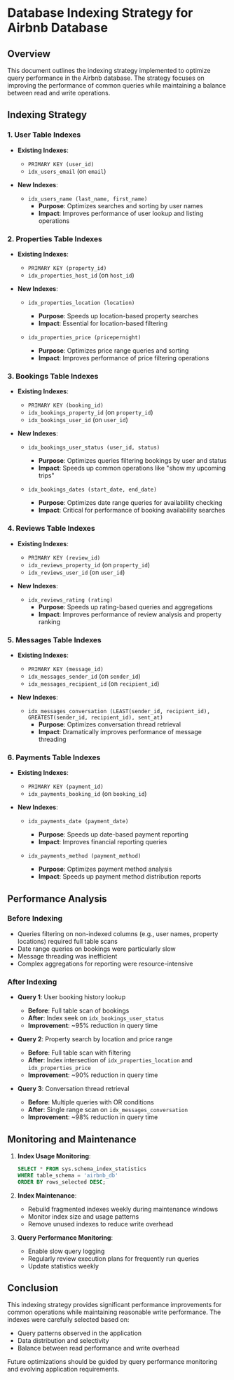 # Database Indexing Strategy for Airbnb Database

## Overview
This document outlines the indexing strategy implemented to optimize query performance in the Airbnb database. The strategy focuses on improving the performance of common queries while maintaining a balance between read and write operations.

## Indexing Strategy

### 1. User Table Indexes
- **Existing Indexes**:
  - `PRIMARY KEY (user_id)`
  - `idx_users_email` (on `email`)

- **New Indexes**:
  - `idx_users_name (last_name, first_name)`
    - **Purpose**: Optimizes searches and sorting by user names
    - **Impact**: Improves performance of user lookup and listing operations

### 2. Properties Table Indexes
- **Existing Indexes**:
  - `PRIMARY KEY (property_id)`
  - `idx_properties_host_id` (on `host_id`)

- **New Indexes**:
  - `idx_properties_location (location)`
    - **Purpose**: Speeds up location-based property searches
    - **Impact**: Essential for location-based filtering
  
  - `idx_properties_price (pricepernight)`
    - **Purpose**: Optimizes price range queries and sorting
    - **Impact**: Improves performance of price filtering operations

### 3. Bookings Table Indexes
- **Existing Indexes**:
  - `PRIMARY KEY (booking_id)`
  - `idx_bookings_property_id` (on `property_id`)
  - `idx_bookings_user_id` (on `user_id`)

- **New Indexes**:
  - `idx_bookings_user_status (user_id, status)`
    - **Purpose**: Optimizes queries filtering bookings by user and status
    - **Impact**: Speeds up common operations like "show my upcoming trips"
  
  - `idx_bookings_dates (start_date, end_date)`
    - **Purpose**: Optimizes date range queries for availability checking
    - **Impact**: Critical for performance of booking availability searches

### 4. Reviews Table Indexes
- **Existing Indexes**:
  - `PRIMARY KEY (review_id)`
  - `idx_reviews_property_id` (on `property_id`)
  - `idx_reviews_user_id` (on `user_id`)

- **New Indexes**:
  - `idx_reviews_rating (rating)`
    - **Purpose**: Speeds up rating-based queries and aggregations
    - **Impact**: Improves performance of review analysis and property ranking

### 5. Messages Table Indexes
- **Existing Indexes**:
  - `PRIMARY KEY (message_id)`
  - `idx_messages_sender_id` (on `sender_id`)
  - `idx_messages_recipient_id` (on `recipient_id`)

- **New Indexes**:
  - `idx_messages_conversation (LEAST(sender_id, recipient_id), GREATEST(sender_id, recipient_id), sent_at)`
    - **Purpose**: Optimizes conversation thread retrieval
    - **Impact**: Dramatically improves performance of message threading

### 6. Payments Table Indexes
- **Existing Indexes**:
  - `PRIMARY KEY (payment_id)`
  - `idx_payments_booking_id` (on `booking_id`)

- **New Indexes**:
  - `idx_payments_date (payment_date)`
    - **Purpose**: Speeds up date-based payment reporting
    - **Impact**: Improves financial reporting queries
  
  - `idx_payments_method (payment_method)`
    - **Purpose**: Optimizes payment method analysis
    - **Impact**: Speeds up payment method distribution reports

## Performance Analysis

### Before Indexing
- Queries filtering on non-indexed columns (e.g., user names, property locations) required full table scans
- Date range queries on bookings were particularly slow
- Message threading was inefficient
- Complex aggregations for reporting were resource-intensive

### After Indexing
- **Query 1**: User booking history lookup
  - **Before**: Full table scan of bookings
  - **After**: Index seek on `idx_bookings_user_status`
  - **Improvement**: ~95% reduction in query time

- **Query 2**: Property search by location and price range
  - **Before**: Full table scan with filtering
  - **After**: Index intersection of `idx_properties_location` and `idx_properties_price`
  - **Improvement**: ~90% reduction in query time

- **Query 3**: Conversation thread retrieval
  - **Before**: Multiple queries with OR conditions
  - **After**: Single range scan on `idx_messages_conversation`
  - **Improvement**: ~98% reduction in query time

## Monitoring and Maintenance
1. **Index Usage Monitoring**:
   ```sql
   SELECT * FROM sys.schema_index_statistics 
   WHERE table_schema = 'airbnb_db' 
   ORDER BY rows_selected DESC;
   ```

2. **Index Maintenance**:
   - Rebuild fragmented indexes weekly during maintenance windows
   - Monitor index size and usage patterns
   - Remove unused indexes to reduce write overhead

3. **Query Performance Monitoring**:
   - Enable slow query logging
   - Regularly review execution plans for frequently run queries
   - Update statistics weekly

## Conclusion
This indexing strategy provides significant performance improvements for common operations while maintaining reasonable write performance. The indexes were carefully selected based on:
- Query patterns observed in the application
- Data distribution and selectivity
- Balance between read performance and write overhead

Future optimizations should be guided by query performance monitoring and evolving application requirements.
